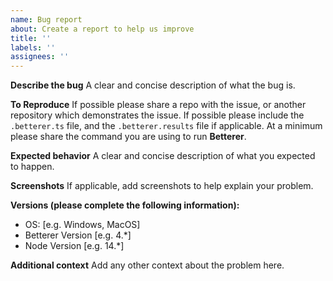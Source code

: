 ```yaml
---
name: Bug report
about: Create a report to help us improve
title: ''
labels: ''
assignees: ''
---
```


**Describe the bug**
A clear and concise description of what the bug is.

**To Reproduce**
If possible please share a repo with the issue, or another repository which demonstrates the issue.
If possible please include the `.betterer.ts` file, and the `.betterer.results` file if applicable.
At a minimum please share the command you are using to run **Betterer**.

**Expected behavior**
A clear and concise description of what you expected to happen.

**Screenshots**
If applicable, add screenshots to help explain your problem.

**Versions (please complete the following information):**

- OS: [e.g. Windows, MacOS]
- Betterer Version [e.g. 4.*]
- Node Version [e.g. 14.*]

**Additional context**
Add any other context about the problem here.
